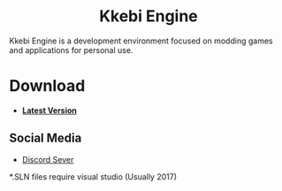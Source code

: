 <h1 align="center">Kkebi Engine</h1>

Kkebi Engine is a development environment focused on modding games and applications for personal use.


# Download

  * **[Latest Version](https://github.com/awaxiaoyu/Kkebi-Engine/releases/tag/Latest)**

## Social Media

  * [Discord Sever](https://discord.gg/XPRZvMjkrx)

*.SLN files require visual studio (Usually 2017)
